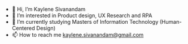 - 👋 Hi, I’m Kaylene Sivanandam
- 👀 I’m interested in Product design, UX Research and RPA
- 🌱 I’m currently studying Masters of Information Technology (Human-Centered Design)
- 📫 How to reach me kaylene.sivanandam@gmail.com
